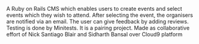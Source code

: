 A Ruby on Rails CMS which enables users to create events and select events which they wish to attend. After selecting the event, the organisers are notified via an email. The user can give feedback by adding reviews. Testing is done by Minitests. It is a pairing project. Made as collaborative effort of Nick Santiago Blair and Sidharth Bansal over Cloud9 platform
